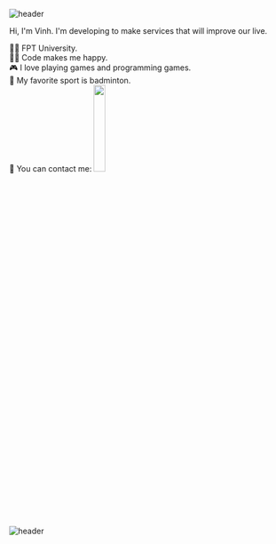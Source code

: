 ![header](https://capsule-render.vercel.app/api?type=wave&color=gradient&height=300&section=header&text=Hi%20there%20👋&fontSize=50)

Hi, I'm Vinh. I'm developing to make services that will improve our live.

👨‍🎓 FPT University. <br />
🧑‍💻 Code makes me happy. <br />
🎮 I love playing games and programming games. <br />
🏸 My favorite sport is badminton. <br />
🤙 You can contact me: [<img src="https://www.facebook.com/images/fb_icon_325x325.png" width="20%">](https://www.facebook.com/le.vinh.2013/)<br />

![header](https://capsule-render.vercel.app/api?type=wave&color=gradient&height=300&section=footer&text=)
